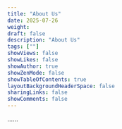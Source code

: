```yaml
---
title: "About Us"
date: 2025-07-26
weight: 
draft: false
description: "About Us"
tags: [""]
showViews: false
showLikes: false
showAuthor: true
showZenMode: false
showTableOfContents: true
layoutBackgroundHeaderSpace: false
sharingLinks: false
showComments: false
---
```



......